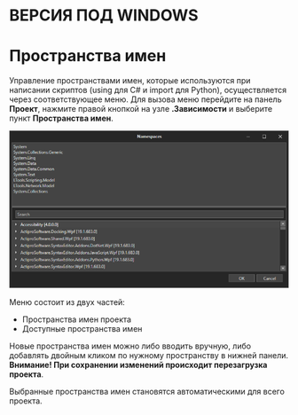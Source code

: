 # ВЕРСИЯ ПОД WINDOWS

# Пространства имен

Управление пространствами имен, которые используются при написании скриптов (using для C# и import для Python), осуществляется через соответствующее меню. Для вызова меню перейдите на панель **Проект**, нажмите правой кнопкой на узле **.Зависимости** и выберите пункт **Пространства имен**.

![](../resources/projects/image-210.png)

Меню состоит из двух частей:

* Пространства имен проекта
* Доступные пространства имен

Новые пространства имен можно либо вводить вручную, либо добавлять двойным кликом по нужному пространству в нижней панели. **Внимание! При сохранении изменений происходит перезагрузка проекта**.

Выбранные пространства имен становятся автоматическими для всего проекта.
